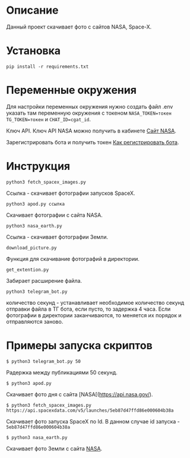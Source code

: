 Описание
=
Данный проект скачивает фото с сайтов NASA, Space-X.

Установка
=

```
pip install -r requirements.txt
```

Переменные окружения
=
Для настройки переменных окружения нужно создать файл .env указать там переменную окружения с токеном ```NASA_TOKEN=токен```
```TG_TOKEN=токен``` и ```CHAT_ID=cgat_id```.

Ключ API.  Ключ API NASA можно получить в кабинете  [Сайт NASA](https://api.nasa.gov/).

Зарегистрировать бота и получить токен  [Как регистрировать бота](bit.ly/47ELQuZ).


Инструкция
=

```
python3 fetch_spacex_images.py
``` 
Ссылка - скачивает фотографии запусков SpaceX.

```
python3 apod.py ссылка
```
Скачивает фотографии с сайта NASA.

```
python3 nasa_earth.py
``` 
Ссылка - скачивает фотографии Земли.

```
download_picture.py
``` 
Функция для скачивание фотографий в директории.

```
get_extention.py
``` 
Забирает расширение файла.

```
python3 telegram_bot.py
``` 
количество секунд - устанавливает необходимое количество секунд отправки файла в ТГ бота, если пусто, то задержка 4 часа. Если фотографии в директории заканчиваются, то меняется их порядок и отправляются заново.

Примеры запуска скриптов
=

```
$ python3 telegram_bot.py 50
```
Pадержка между публикациями 50 секунд.

```
$ python3 apod.py
``` 
Скачивает фото дня с сайта [NASA[(https://api.nasa.gov/).

```
$ python3 fetch_spacex_images.py https://api.spacexdata.com/v5/launches/5eb87d47ffd86e000604b38a
``` 
Скачивает фото запуска SpaceX по Id. В данном случае id запуска - ```5eb87d47ffd86e000604b38a```

```
$ python3 nasa_earth.py
``` 
Скачивает фото Земли с сайта [NASA](https://api.nasa.gov/).

